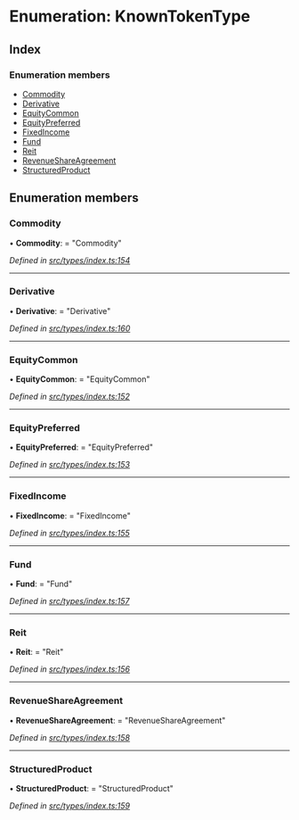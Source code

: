 # Enumeration: KnownTokenType

## Index

### Enumeration members

* [Commodity](knowntokentype.md#commodity)
* [Derivative](knowntokentype.md#derivative)
* [EquityCommon](knowntokentype.md#equitycommon)
* [EquityPreferred](knowntokentype.md#equitypreferred)
* [FixedIncome](knowntokentype.md#fixedincome)
* [Fund](knowntokentype.md#fund)
* [Reit](knowntokentype.md#reit)
* [RevenueShareAgreement](knowntokentype.md#revenueshareagreement)
* [StructuredProduct](knowntokentype.md#structuredproduct)

## Enumeration members

###  Commodity

• **Commodity**: = "Commodity"

*Defined in [src/types/index.ts:154](https://github.com/PolymathNetwork/polymesh-sdk/blob/5b409784/src/types/index.ts#L154)*

___

###  Derivative

• **Derivative**: = "Derivative"

*Defined in [src/types/index.ts:160](https://github.com/PolymathNetwork/polymesh-sdk/blob/5b409784/src/types/index.ts#L160)*

___

###  EquityCommon

• **EquityCommon**: = "EquityCommon"

*Defined in [src/types/index.ts:152](https://github.com/PolymathNetwork/polymesh-sdk/blob/5b409784/src/types/index.ts#L152)*

___

###  EquityPreferred

• **EquityPreferred**: = "EquityPreferred"

*Defined in [src/types/index.ts:153](https://github.com/PolymathNetwork/polymesh-sdk/blob/5b409784/src/types/index.ts#L153)*

___

###  FixedIncome

• **FixedIncome**: = "FixedIncome"

*Defined in [src/types/index.ts:155](https://github.com/PolymathNetwork/polymesh-sdk/blob/5b409784/src/types/index.ts#L155)*

___

###  Fund

• **Fund**: = "Fund"

*Defined in [src/types/index.ts:157](https://github.com/PolymathNetwork/polymesh-sdk/blob/5b409784/src/types/index.ts#L157)*

___

###  Reit

• **Reit**: = "Reit"

*Defined in [src/types/index.ts:156](https://github.com/PolymathNetwork/polymesh-sdk/blob/5b409784/src/types/index.ts#L156)*

___

###  RevenueShareAgreement

• **RevenueShareAgreement**: = "RevenueShareAgreement"

*Defined in [src/types/index.ts:158](https://github.com/PolymathNetwork/polymesh-sdk/blob/5b409784/src/types/index.ts#L158)*

___

###  StructuredProduct

• **StructuredProduct**: = "StructuredProduct"

*Defined in [src/types/index.ts:159](https://github.com/PolymathNetwork/polymesh-sdk/blob/5b409784/src/types/index.ts#L159)*
